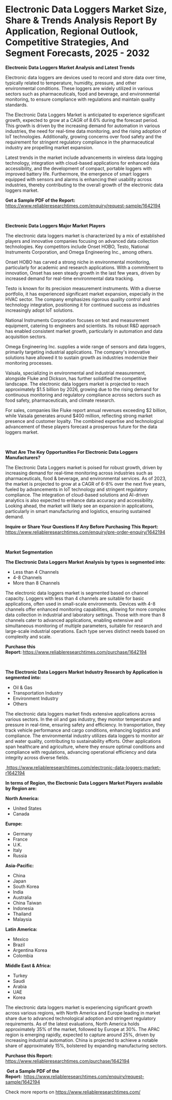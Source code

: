 <p><h1>Electronic Data Loggers Market Size, Share & Trends Analysis Report By Application, Regional Outlook, Competitive Strategies, And Segment Forecasts, 2025 - 2032</h1></p><p><strong>Electronic Data Loggers Market Analysis and Latest Trends</strong></p>
<p><p>Electronic data loggers are devices used to record and store data over time, typically related to temperature, humidity, pressure, and other environmental conditions. These loggers are widely utilized in various sectors such as pharmaceuticals, food and beverage, and environmental monitoring, to ensure compliance with regulations and maintain quality standards.</p><p>The Electronic Data Loggers Market is anticipated to experience significant growth, expected to grow at a CAGR of 8.6% during the forecast period. This growth is driven by the increasing demand for automation in various industries, the need for real-time data monitoring, and the rising adoption of IoT technologies. Additionally, growing concerns over food safety and the requirement for stringent regulatory compliance in the pharmaceutical industry are propelling market expansion.</p><p>Latest trends in the market include advancements in wireless data logging technology, integration with cloud-based applications for enhanced data accessibility, and the development of compact, portable loggers with improved battery life. Furthermore, the emergence of smart loggers equipped with sensors and alarms is enhancing their usability across industries, thereby contributing to the overall growth of the electronic data loggers market.</p></p>
<p><strong>Get a Sample PDF of the Report:&nbsp;</strong> <a href="https://www.reliableresearchtimes.com/enquiry/request-sample/1642194?utm_campaign=2562&utm_medium=2&utm_source=Github&utm_content=ia&utm_term=22022025&utm_id=electronic-data-loggers">https://www.reliableresearchtimes.com/enquiry/request-sample/1642194</a></p>
<p>&nbsp;</p>
<p><strong>Electronic Data Loggers Major Market Players</strong></p>
<p><p>The electronic data loggers market is characterized by a mix of established players and innovative companies focusing on advanced data collection technologies. Key competitors include Onset HOBO, Testo, National Instruments Corporation, and Omega Engineering Inc., among others. </p><p>Onset HOBO has carved a strong niche in environmental monitoring, particularly for academic and research applications. With a commitment to innovation, Onset has seen steady growth in the last few years, driven by increased demand for real-time environmental data tracking.</p><p>Testo is known for its precision measurement instruments. With a diverse portfolio, it has experienced significant market expansion, especially in the HVAC sector. The company emphasizes rigorous quality control and technology integration, positioning it for continued success as industries increasingly adopt IoT solutions.</p><p>National Instruments Corporation focuses on test and measurement equipment, catering to engineers and scientists. Its robust R&D approach has enabled consistent market growth, particularly in automation and data acquisition sectors.</p><p>Omega Engineering Inc. supplies a wide range of sensors and data loggers, primarily targeting industrial applications. The company's innovative solutions have allowed it to sustain growth as industries modernize their monitoring processes.</p><p>Vaisala, specializing in environmental and industrial measurement, alongside Fluke and Dickson, has further solidified the competitive landscape. The electronic data loggers market is projected to reach approximately $1.5 billion by 2026, growing due to the rising demand for continuous monitoring and regulatory compliance across sectors such as food safety, pharmaceuticals, and climate research.</p><p>For sales, companies like Fluke report annual revenues exceeding $2 billion, while Vaisala generates around $400 million, reflecting strong market presence and customer loyalty. The combined expertise and technological advancement of these players forecast a prosperous future for the data loggers market.</p></p>
<p>&nbsp;</p>
<p><strong>What Are The Key Opportunities For Electronic Data Loggers Manufacturers?</strong></p>
<p><p>The Electronic Data Loggers market is poised for robust growth, driven by increasing demand for real-time monitoring across industries such as pharmaceuticals, food & beverage, and environmental services. As of 2023, the market is projected to grow at a CAGR of 6-8% over the next five years, fueled by advancements in IoT technology and stringent regulatory compliance. The integration of cloud-based solutions and AI-driven analytics is also expected to enhance data accuracy and accessibility. Looking ahead, the market will likely see an expansion in applications, particularly in smart manufacturing and logistics, ensuring sustained demand.</p></p>
<p><strong>Inquire or Share Your Questions If Any Before Purchasing This Report:</strong> <a href="https://www.reliableresearchtimes.com/enquiry/pre-order-enquiry/1642194?utm_campaign=2562&utm_medium=2&utm_source=Github&utm_content=ia&utm_term=22022025&utm_id=electronic-data-loggers">https://www.reliableresearchtimes.com/enquiry/pre-order-enquiry/1642194</a></p>
<p>&nbsp;</p>
<p><strong>Market Segmentation</strong></p>
<p><strong>The Electronic Data Loggers Market Analysis by types is segmented into:</strong></p>
<p><ul><li>Less than 4 Channels</li><li>4-8 Channels</li><li>More than 8 Channels</li></ul></p>
<p><p>The electronic data loggers market is segmented based on channel capacity. Loggers with less than 4 channels are suitable for basic applications, often used in small-scale environments. Devices with 4-8 channels offer enhanced monitoring capabilities, allowing for more complex data collection in industrial and laboratory settings. Those with more than 8 channels cater to advanced applications, enabling extensive and simultaneous monitoring of multiple parameters, suitable for research and large-scale industrial operations. Each type serves distinct needs based on complexity and scale.</p></p>
<p><strong>Purchase this Report:&nbsp;</strong><a href="https://www.reliableresearchtimes.com/purchase/1642194?utm_campaign=2562&utm_medium=2&utm_source=Github&utm_content=ia&utm_term=22022025&utm_id=electronic-data-loggers">https://www.reliableresearchtimes.com/purchase/1642194</a></p>
<p>&nbsp;</p>
<p><strong>The Electronic Data Loggers Market Industry Research by Application is segmented into:</strong></p>
<p><ul><li>Oil & Gas</li><li>Transportation Industry</li><li>Environment Industry</li><li>Others</li></ul></p>
<p><p>The electronic data loggers market finds extensive applications across various sectors. In the oil and gas industry, they monitor temperature and pressure in real-time, ensuring safety and efficiency. In transportation, they track vehicle performance and cargo conditions, enhancing logistics and compliance. The environmental industry utilizes data loggers to monitor air and water quality, contributing to sustainability efforts. Other applications span healthcare and agriculture, where they ensure optimal conditions and compliance with regulations, advancing operational efficiency and data integrity across diverse fields.</p></p>
<p><a href="https://www.reliableresearchtimes.com/electronic-data-loggers-market-r1642194?utm_campaign=2562&utm_medium=2&utm_source=Github&utm_content=ia&utm_term=22022025&utm_id=electronic-data-loggers">&nbsp;https://www.reliableresearchtimes.com/electronic-data-loggers-market-r1642194</a></p>
<p><strong>In terms of Region, the Electronic Data Loggers Market Players available by Region are:</strong></p>
<p>
    <p> <strong> North America: </strong>
        <ul>
            <li>United States</li>
            <li>Canada</li>
        </ul>
        </p> 
    <p> <strong> Europe: </strong>
        <ul>
            <li>Germany</li>
            <li>France</li>
            <li>U.K.</li>
            <li>Italy</li>
            <li>Russia</li>
        </ul>
        </p> 
    <p> <strong> Asia-Pacific: </strong>
        <ul>
            <li>China</li>
            <li>Japan</li>
            <li>South Korea</li>
            <li>India</li>
            <li>Australia</li>
            <li>China Taiwan</li>
            <li>Indonesia</li>
            <li>Thailand</li>
            <li>Malaysia</li>
        </ul>
        </p> 
    <p> <strong> Latin America: </strong>
        <ul>
            <li>Mexico</li>
            <li>Brazil</li>
            <li>Argentina Korea</li>
            <li>Colombia</li>
        </ul>
        </p> 
    <p> <strong> Middle East & Africa: </strong>
        <ul>
            <li>Turkey</li>
            <li>Saudi</li>
            <li>Arabia</li>
            <li>UAE</li>
            <li>Korea</li>
        </ul>
    </p>
    </p>
<p><p>The electronic data loggers market is experiencing significant growth across various regions, with North America and Europe leading in market share due to advanced technological adoption and stringent regulatory requirements. As of the latest evaluations, North America holds approximately 35% of the market, followed by Europe at 30%. The APAC region is emerging rapidly, expected to capture around 25%, driven by increasing industrial automation. China is projected to achieve a notable share of approximately 15%, bolstered by expanding manufacturing sectors.</p></p>
<p><strong>Purchase this Report: </strong><a href="https://www.reliableresearchtimes.com/purchase/1642194?utm_campaign=2562&utm_medium=2&utm_source=Github&utm_content=ia&utm_term=22022025&utm_id=electronic-data-loggers">https://www.reliableresearchtimes.com/purchase/1642194</a></p>
<p>&nbsp;<strong>Get a Sample PDF of the Report:&nbsp;&nbsp;</strong><a href="https://www.reliableresearchtimes.com/enquiry/request-sample/1642194?utm_campaign=2562&utm_medium=2&utm_source=Github&utm_content=ia&utm_term=22022025&utm_id=electronic-data-loggers">https://www.reliableresearchtimes.com/enquiry/request-sample/1642194</a></p>
<p><strong></strong></p>
<p>Check more reports on <a href="https://www.reliableresearchtimes.com/?utm_campaign=2562&utm_medium=2&utm_source=Github&utm_content=ia&utm_term=22022025&utm_id=electronic-data-loggers">https://www.reliableresearchtimes.com/</a></p>
